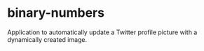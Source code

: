 binary-numbers
==============

Application to automatically update a Twitter profile picture with a dynamically created image. 